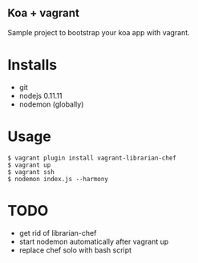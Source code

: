 Koa + vagrant
-------------

Sample project to bootstrap your koa app with vagrant.

Installs
========
- git
- nodejs 0.11.11
- nodemon (globally)


Usage
=====
````
$ vagrant plugin install vagrant-librarian-chef
$ vagrant up
$ vagrant ssh
$ nodemon index.js --harmony
````

TODO
====
- get rid of librarian-chef
- start nodemon automatically after vagrant up
- replace chef solo with bash script